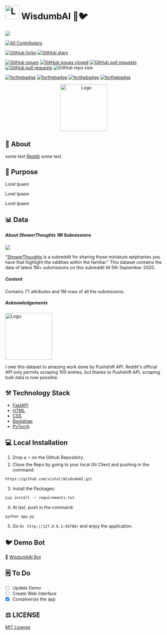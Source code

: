 
# <img src="https://i.imgur.com/W0n1huq.png" alt="Logo" width="45" height="45"> WisdumbAI   🤖🐦

<!-- Banner -->
<div class="container-fluid">
  <img class="mx-auto" src="https://blueprint-api-production.s3.amazonaws.com/uploads/story/thumbnail/106532/d39c56f6-0200-4dac-8226-608587d07006.jpg">
</div>

<!-- ALL-CONTRIBUTORS-BADGE:START - Do not remove or modify this section -->
[![All Contributors](https://img.shields.io/badge/all_contributors-1-orange.svg?style=flat-square)](#contributors-)
<!-- ALL-CONTRIBUTORS-BADGE:END -->
[![GitHub forks](https://img.shields.io/github/forks/vishxl/WisdumbAI.svg?style=social&label=Fork&maxAge=43200)](https://github.com/vishxl/WisdumbAI/network/)
[![GitHub stars](https://img.shields.io/github/stars/vishxl/WisdumbAI.svg?style=social&label=Star&maxAge=43200)](https://github.com/vishxl/WisdumbAI/stargazers/)


[![GitHub issues](https://img.shields.io/github/issues/vishxl/WisdumbAI.svg)](https://github.com/vishxl/WisdumbAI/issues)
[![GitHub issues closed](https://img.shields.io/github/issues-closed/vishxl/WisdumbAI.svg)](https://github.com/vishxl/WisdumbAI/issues?q=is%3Aissue+is%3Aclosed)
[![GitHub pull requests](https://img.shields.io/github/issues-pr/vishxl/WisdumbAI.svg)](https://github.com/vishxl/WisdumbAI/pulls)
[![GitHub pull requests](https://img.shields.io/github/issues-pr-closed/vishxl/WisdumbAI.svg)](https://github.com/vishxl/WisdumbAI/pulls?q=is%3Apr+is%3Aclosed)
![GitHub repo size](https://img.shields.io/github/repo-size/vishxl/WisdumbAI?color=yellow)

[![forthebadge](https://forthebadge.com/images/badges/built-by-developers.svg)](https://forthebadge.com)
[![forthebadge](https://forthebadge.com/images/badges/built-with-love.svg)](https://forthebadge.com)
[![forthebadge](https://forthebadge.com/images/badges/made-with-python.svg)](https://forthebadge.com)
[![forthebadge](https://forthebadge.com/images/badges/you-didnt-ask-for-this.svg)](https://forthebadge.com)

<p align="center">
  <a href="https://github.com/vishxl/WisdumbAI">
    <img src="https://i.imgur.com/W0n1huq.png" alt="Logo" width="150" height="150">
  </a>

## 💬 About

some text [Reddit](https://www.reddit.com/r/showerthoughts) some text.

## 📌 Purpose

Lorel Ipsem

Lorel Ipsem

Lorel Ipsem

## 📊 Data
##### About ShowerThoughts 1M Submissions

![](https://styles.redditmedia.com/t5_2szyo/styles/communityIcon_x3ag97t82z251.png?width=256&s=33531dceba6466953aadef3073f36cfc2e267175)

"[ShowerThoughts](https://www.reddit.com/r/Showerthoughts/) is a subreddit for sharing those miniature epiphanies you have that highlight the oddities within the familiar."
This dataset contains the data of latest 1M+ submissions on this subreddit till 5th September 2020.

##### Content

Contains 77 attributes and 1M rows of all the submissions.


##### Acknowledgements

<img src="https://i.imgur.com/PCbnxYx.png" alt="Logo" width="150" height="150">

I owe this dataset to amazing work done by Pushshift API. Reddit's official API only permits scraping 100 entries, but thanks to Pushshift API, scraping bulk data is now possible.

## ⚒️ Technology Stack

* [FastAPI](https://github.com/pallets/flask)
* [HTML](https://www.w3.org/TR/html52/)
* [CSS](https://developer.mozilla.org/en-US/docs/Web/CSS)
* [Bootstrap](https://getbootstrap.com/)
* [PyTorch](https://www.tensorflow.org/)

## 💻 Local Installation

1. Drop a ⭐ on the Github Repository. 
2. Clone the Repo by going to your local Git Client and pushing in the command: 

```sh
https://github.com/vishxl/WisdumbAI.git
```

3. Install the Packages: 
```sh
pip install -r requirements.txt
```

4. At last, push in the command:
```sh
python app.py
```

5. Go to ` http://127.0.0.1:56789/` and enjoy the application.

## 🐦 Demo Bot
🔗 [WisdumbAI Bot](https://twitter.com/WisdumbAI)

## 🗒️ To Do

- [ ] Update Demo
- [ ] Create Web Interface
- [x] Containerize the app

## ⚖️ LICENSE

[MIT License](https://github.com/vishxl/WisdumbAI/blob/main/LICENSE)
